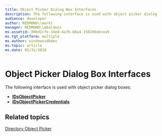 ```yaml
---
title: Object Picker Dialog Box Interfaces
description: The following interface is used with object picker dialog boxes.
audience: developer
author: REDMOND\\markl
manager: REDMOND\\mbaldwin
ms.assetid: 99bd1cfe-34e8-4a76-b8a4-158246ebcea9
ms.tgt_platform: multiple
ms.author: windowssdkdev
ms.topic: article
ms.date: 05/31/2018
---
```


# Object Picker Dialog Box Interfaces

The following interface is used with object picker dialog boxes:

-   [**IDsObjectPicker**](/windows/desktop/api/Objsel/nn-objsel-idsobjectpicker)
-   [**IDsObjectPickerCredentials**](/windows/desktop/api/Objsel/nn-objsel-idsobjectpickercredentials)

## Related topics

<dl> <dt>

[Directory Object Picker](directory-object-picker.md)
</dt> </dl>

 

 




